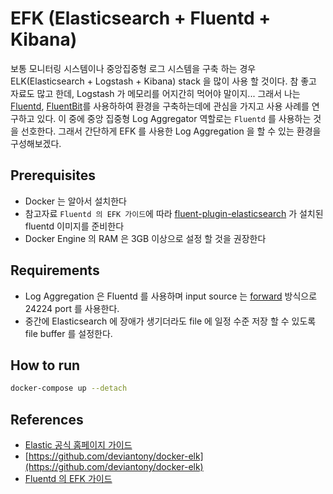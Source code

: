 # EFK (Elasticsearch + Fluentd + Kibana)
보통 모니터링 시스템이나 중앙집중형 로그 시스템을 구축 하는 경우 ELK(Elasticsearch + Logstash + Kibana) stack 을 많이 사용 할 것이다. 참 좋고 자료도 많고 한데, Logstash 가 메모리를 어지간히 먹어야 말이지... 그래서 나는 [Fluentd][1], [FluentBit][2]를 사용하하여 환경을 구축하는데에 관심을 가지고 사용 사례를 연구하고 있다. 이 중에 중앙 집중형 Log Aggregator 역할로는 `Fluentd` 를 사용하는 것을 선호한다. 그래서 간단하게 EFK 를 사용한 Log Aggregation 을 할 수 있는 환경을 구성해보겠다.

## Prerequisites
- Docker 는 알아서 설치한다
- 참고자료 `Fluentd 의 EFK 가이드`에 따라 [fluent-plugin-elasticsearch][4] 가 설치된 fluentd 이미지를 준비한다
- Docker Engine 의 RAM 은 3GB 이상으로 설정 할 것을 권장한다

## Requirements
- Log Aggregation 은 Fluentd 를 사용하며 input source 는 [forward][3] 방식으로 24224 port 를 사용한다.
- 중간에 Elasticsearch 에 장애가 생기더라도 file 에 일정 수준 저장 할 수 있도록 file buffer 를 설정한다.

## How to run
```bash
docker-compose up --detach
```

## References
- [Elastic 공식 홈페이지 가이드](https://www.elastic.co/guide/en/elastic-stack-get-started/current/get-started-docker.html)
- [https://github.com/deviantony/docker-elk](https://github.com/deviantony/docker-elk)
- [Fluentd 의 EFK 가이드](https://docs.fluentd.org/container-deployment/docker-compose)

<!-- Links -->
[1]: https://docs.fluentd.org/ "Fluentd Documentation"
[2]: https://docs.fluentbit.io/manual/ "Fluent Bit Documentation"
[3]: https://docs.fluentd.org/input/forward "Fluentd forward input"
[4]: https://github.com/uken/fluent-plugin-elasticsearch "Fluentd elasticsearch plugin"